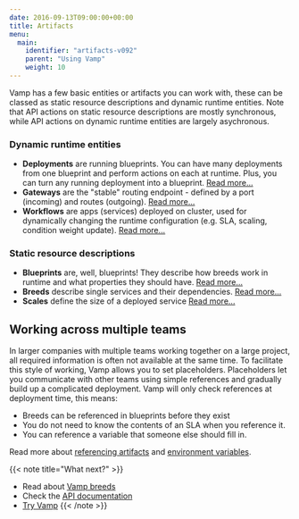 ```yaml
---
date: 2016-09-13T09:00:00+00:00
title: Artifacts
menu:
  main:
    identifier: "artifacts-v092"
    parent: "Using Vamp"
    weight: 10
---
```


Vamp has a few basic entities or artifacts you can work with, these can be classed as static resource descriptions and dynamic runtime entities. Note that API actions on static resource descriptions are mostly synchronous, while API actions on dynamic runtime entities are largely asychronous.

### Dynamic runtime entities

-   **Deployments** are running blueprints. You can have many deployments from one blueprint and perform actions on each at runtime. Plus, you can turn any running deployment into a blueprint.  [Read more...](/documentation/using-vamp/v0.9.2/deployments/)  
-   **Gateways** are the "stable" routing endpoint - defined by a port (incoming) and routes (outgoing).  [Read more...](/documentation/using-vamp/v0.9.2/gateways/) 
-   **Workflows** are apps (services) deployed on cluster, used for dynamically changing the runtime configuration (e.g. SLA, scaling, condition weight update).  [Read more...](/documentation/using-vamp/v0.9.2/workflows/)

### Static resource descriptions

-   **Blueprints** are, well, blueprints! They describe how breeds work in runtime and what properties they should have.  [Read more...](/documentation/using-vamp/v0.9.2/blueprints/)  
-   **Breeds** describe single services and their dependencies.  [Read more...](/documentation/using-vamp/v0.9.2/breeds/)
-   **Scales** define the size of a deployed service [Read more...](documentation/using-vamp/v0.9.2/blueprints/#scale)

## Working across multiple teams

In larger companies with multiple teams working together on a large project, all required information is often not available at the same time. To facilitate this style of working, Vamp allows you to set placeholders. Placeholders let you communicate with other teams using simple references and gradually build up a complicated deployment. Vamp will only check references at deployment time, this means:

- Breeds can be referenced in blueprints before they exist 
- You do not need to know the contents of an SLA when you reference it.
- You can reference a variable that someone else should fill in.

Read more about [referencing artifacts](/documentation/using-vamp/v0.9.2/references/) and [environment variables](/documentation/using-vamp/v0.9.2/environment-variables/).

{{< note title="What next?" >}}
* Read about [Vamp breeds](/documentation/using-vamp/v0.9.2/breeds/)
* Check the [API documentation](/documentation/api/v0.9.2/api-reference)
* [Try Vamp](/documentation/installation/hello-world)
{{< /note >}}
